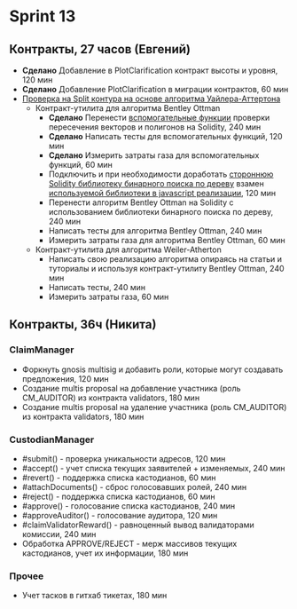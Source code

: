 # Sprint 13

## Контракты, 27 часов (Евгений)
  - **Сделано** Добавление в PlotClarification контракт высоты и уровня, 120 мин
  - **Сделано** Добавление PlotClarification в миграции контрактов, 60 мин
  - [Проверка на Split контура на основе алгоритма Уайлера-Аттертона](https://github.com/galtspace/galtproject-contracts/issues/150)
    - Контракт-утилита для алгоритма Bentley Ottman
      - **Сделано** Перенести [вспомогательные функции](https://github.com/ggolikov/bentley-ottman/blob/master/src/utils/index.js) проверки пересечения векторов и полигонов на Solidity, 240 мин
      - **Сделано** Написать тесты для вспомогательных функций, 120 мин
      - **Сделано** Измерить затраты газа для вспомогательных функций, 60 мин
      - Подключить и при необходимости доработать [стороннюю Solidity библиотеку бинарного поиска по дереву](https://github.com/AtlantPlatform/rbt-solidity/blob/master/contracts/RedBlackTree.sol) взамен [используемой библиотеки в javascript реализации](https://github.com/w8r/avl), 120 мин
      - Перенести алгоритм Bentley Ottman на Solidity с использованием библиотеки бинарного поиска по дереву, 240 мин
      - Написать тесты для алгоритма Bentley Ottman, 240 мин
      - Измерить затраты газа для алгоритма Bentley Ottman, 60 мин
    - Контракт-утилита для алгоритма Weiler-Atherton
      - Написать свою реализацию алгоритма опираясь на статьи и туториалы и используя контракт-утилиту Bentley Ottman, 240 мин
      - Написать тесты, 240 мин
      - Измерить затраты газа, 60 мин
      
## Контракты, 36ч (Никита)

### ClaimManager	
* Форкнуть gnosis multisig и добавить роли, которые могут создавать предложения, 120 мин
* Создание multis proposal на добавление участника (роль CM_AUDITOR) из контракта validators,	180 мин
* Создание multis proposal на удаление участника (роль CM_AUDITOR) из контракта validators,	180 мин

### CustodianManager	
* #submit() - проверка уникальности адресов, 120 мин
* #accept() - учет списка текущих заявителей + изменяемых, 240 мин
* #revert() - поддержка списка кастодианов, 60 мин
* #attachDocuments() - сброс голосовавших ролей, 240 мин
* #reject() - поддержка списка кастодианов, 60 мин
* #approve() - голосование списка кастодианов, 240 мин
* #approveAuditor() - голосование аудитора, 120 мин
* #claimValidatorReward() - равноценный вывод валидаторами комиссии, 240 мин
* Обработка APPROVE/REJECT - мерж массивов текущих кастодианов, учет их информации, 180 мин

### Прочее
* Учет тасков в гитхаб тикетах, 180 мин
      
